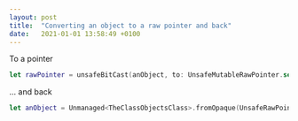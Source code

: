 ```yaml
---
layout: post
title:  "Converting an object to a raw pointer and back"
date:   2021-01-01 13:58:49 +0100
---
```


To a pointer

```swift
let rawPointer = unsafeBitCast(anObject, to: UnsafeMutableRawPointer.self)
```

... and back

```swift
let anObject = Unmanaged<TheClassObjectsClass>.fromOpaque(UnsafeRawPointer(rawPointer)).takeUnretainedValue()
```
